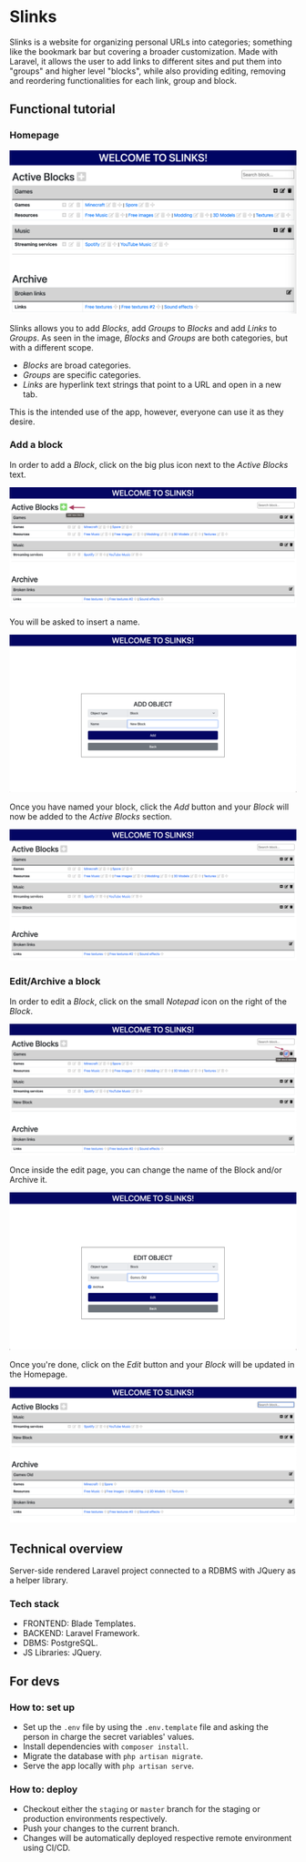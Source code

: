 # Slinks

Slinks is a website for organizing personal URLs into categories; something like the bookmark bar but covering a broader customization. Made with Laravel, it allows the user to add links to different sites and put them into "groups" and higher level "blocks", while also providing editing, removing and reordering functionalities for each link, group and block.

## Functional tutorial

### Homepage

![Homepage](/docpics/homepage.png)

Slinks allows you to add _Blocks_, add _Groups_ to _Blocks_ and add _Links_ to _Groups_. As seen in the image, _Blocks_ and _Groups_ are both categories, but with a different scope.

-   _Blocks_ are broad categories.
-   _Groups_ are specific categories.
-   _Links_ are hyperlink text strings that point to a URL and open in a new tab.

This is the intended use of the app, however, everyone can use it as they desire.

### Add a block

In order to add a _Block_, click on the big plus icon next to the _Active Blocks_ text.

![Click on the big plus icon next to Active Blocks to add a Block](/docpics/addblock.png)

You will be asked to insert a name.

![Insert the name of your Block](/docpics/addblock2.png)

Once you have named your block, click the _Add_ button and your _Block_ will now be added to the _Active Blocks_ section.

![New block has been added](/docpics/addblock3.png)

### Edit/Archive a block

In order to edit a _Block_, click on the small _Notepad_ icon on the right of the _Block_.

![Click on the small Notepad icon on the right of the Block to edit it](/docpics/editblock.png)

Once inside the edit page, you can change the name of the Block and/or Archive it.

![You can change the name of a Block or archive it](/docpics/editblock2.png)

Once you're done, click on the _Edit_ button and your _Block_ will be updated in the Homepage.

![The Block will be updated in the Homepage](/docpics/editblock3.png)

## Technical overview

Server-side rendered Laravel project connected to a RDBMS with JQuery as a helper library.

### Tech stack

-   FRONTEND: Blade Templates.
-   BACKEND: Laravel Framework.
-   DBMS: PostgreSQL.
-   JS Libraries: JQuery.

## For devs

### How to: set up

-   Set up the `.env` file by using the `.env.template` file and asking the person in charge the secret variables' values.
-   Install dependencies with `composer install`.
-   Migrate the database with `php artisan migrate`.
-   Serve the app locally with `php artisan serve`.

### How to: deploy

-   Checkout either the `staging` or `master` branch for the staging or production environments respectively.
-   Push your changes to the current branch.
-   Changes will be automatically deployed respective remote environment using CI/CD.
